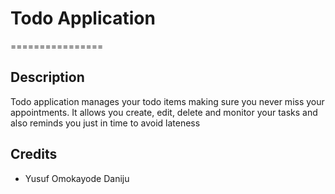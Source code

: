 # Todo Application
================

## Description
Todo application manages  your todo items making sure you never miss your appointments. It allows you create, edit, delete and monitor your tasks and also reminds you just in time to avoid lateness

## Credits

- Yusuf Omokayode Daniju
